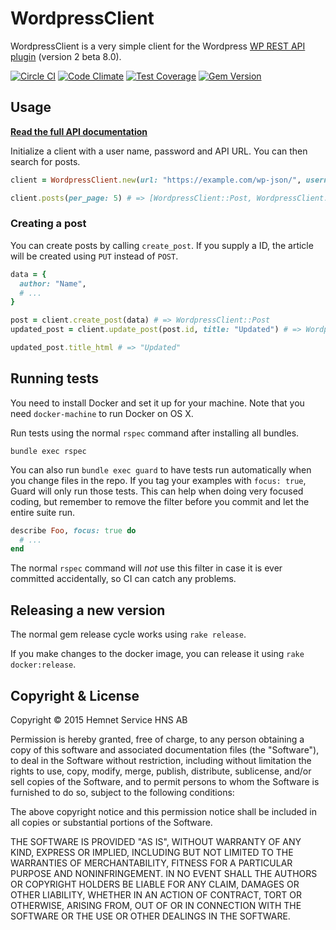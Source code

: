 # WordpressClient

WordpressClient is a very simple client for the Wordpress [WP REST API plugin][api] (version 2 beta 8.0).

[![Circle CI](https://circleci.com/gh/hemnet/wordpress_client.svg?style=svg)](https://circleci.com/gh/hemnet/wordpress_client) [![Code Climate](https://codeclimate.com/repos/5645938269568041da00cded/badges/5e870b57428f23c1f2ff/gpa.svg)](https://codeclimate.com/repos/5645938269568041da00cded/feed) [![Test Coverage](https://codeclimate.com/repos/5645938269568041da00cded/badges/5e870b57428f23c1f2ff/coverage.svg)](https://codeclimate.com/repos/5645938269568041da00cded/coverage) [![Gem Version](https://badge.fury.io/rb/wordpress_client.svg)](https://badge.fury.io/rb/wordpress_client)

## Usage

**[Read the full API documentation][docs]**

Initialize a client with a user name, password and API URL. You can then search for posts.

```ruby
client = WordpressClient.new(url: "https://example.com/wp-json/", username: "example", password: "example")

client.posts(per_page: 5) # => [WordpressClient::Post, WordpressClient::Post]
```

### Creating a post

You can create posts by calling `create_post`. If you supply a ID, the article will be created using `PUT` instead of `POST`.

```ruby
data = {
  author: "Name",
  # ...
}

post = client.create_post(data) # => WordpressClient::Post
updated_post = client.update_post(post.id, title: "Updated") # => WordpressClient::Post

updated_post.title_html # => "Updated"
```

## Running tests

You need to install Docker and set it up for your machine. Note that you need `docker-machine` to run Docker on OS X.

Run tests using the normal `rspec` command after installing all bundles.

```
bundle exec rspec
```

You can also run `bundle exec guard` to have tests run automatically when you change files in the repo. If you tag your examples with `focus: true`, Guard will only run those tests. This can help when doing very focused coding, but remember to remove the filter before you commit and let the entire suite run.

```ruby
describe Foo, focus: true do
  # ...
end
```

The normal `rspec` command will *not* use this filter in case it is ever committed accidentally, so CI can catch any problems.

## Releasing a new version

The normal gem release cycle works using `rake release`.

If you make changes to the docker image, you can release it using `rake docker:release`.

## Copyright & License

Copyright © 2015 Hemnet Service HNS AB

Permission is hereby granted, free of charge, to any person obtaining a copy of this software and associated documentation files (the "Software"), to deal in the Software without restriction, including without limitation the rights to use, copy, modify, merge, publish, distribute, sublicense, and/or sell copies of the Software, and to permit persons to whom the Software is furnished to do so, subject to the following conditions:

The above copyright notice and this permission notice shall be included in all copies or substantial portions of the Software.

THE SOFTWARE IS PROVIDED "AS IS", WITHOUT WARRANTY OF ANY KIND, EXPRESS OR IMPLIED, INCLUDING BUT NOT LIMITED TO THE WARRANTIES OF MERCHANTABILITY, FITNESS FOR A PARTICULAR PURPOSE AND NONINFRINGEMENT. IN NO EVENT SHALL THE AUTHORS OR COPYRIGHT HOLDERS BE LIABLE FOR ANY CLAIM, DAMAGES OR OTHER LIABILITY, WHETHER IN AN ACTION OF CONTRACT, TORT OR OTHERWISE, ARISING FROM, OUT OF OR IN CONNECTION WITH THE SOFTWARE OR THE USE OR OTHER DEALINGS IN THE SOFTWARE.

[api]: http://v2.wp-api.org/
[docs]: http://www.rubydoc.info/gems/wordpress_client/
